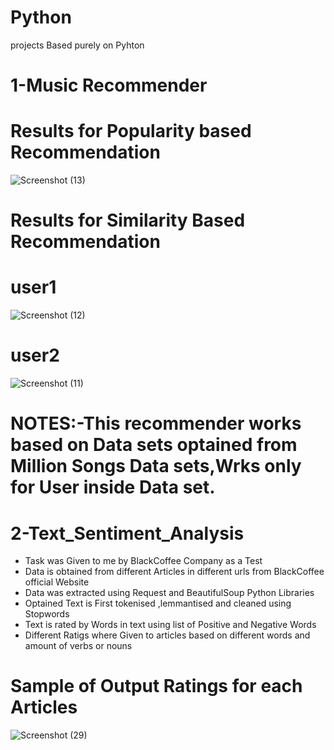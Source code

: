 # Python
projects Based purely on Pyhton
   # 1-Music Recommender 
# Results for Popularity based Recommendation
![Screenshot (13)](https://user-images.githubusercontent.com/102205233/176394085-137fd98b-7f23-4414-987e-c080085397a6.png)
# Results for Similarity Based Recommendation
# user1
![Screenshot (12)](https://user-images.githubusercontent.com/102205233/176394253-2291b562-7ba8-4220-987e-ba8b203521d6.png)
# user2
![Screenshot (11)](https://user-images.githubusercontent.com/102205233/176394394-061a0a85-e8c1-48b4-a005-1d9805f8e916.png)
   # NOTES:-This recommender works based on Data sets optained from Million Songs Data sets,Wrks only for User inside Data set.
  # 2-Text_Sentiment_Analysis 
 - Task was Given to me by BlackCoffee Company as a Test
 - Data is obtained from different Articles in different urls from BlackCoffee official Website
 - Data was extracted using Request and BeautifulSoup Python Libraries
 - Optained Text is First tokenised ,lemmantised and cleaned using Stopwords
 - Text is rated by Words in text using list of  Positive and Negative Words
 - Different Ratigs where Given to articles based on different words and amount of verbs or nouns 
 # Sample of Output Ratings for each Articles
 ![Screenshot (29)](https://user-images.githubusercontent.com/102205233/180636409-a6e30bd2-2b70-4954-866e-1b34c37ab779.png)
